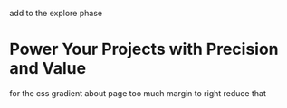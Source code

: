 


add <span> to the explore phase  <h1>Power Your Projects with <span className="">Precision and Value</span></h1> for the css gradient
about page too much margin to right reduce that
